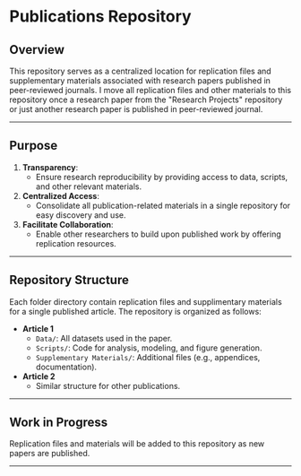 # **Publications Repository**

## **Overview**  
This repository serves as a centralized location for replication files and supplementary materials associated with research papers published in peer-reviewed journals. I move all replication files and other materials to this repository once a research paper from the "Research Projects" repository or just another research paper is published in peer-reviewed journal.

---

## **Purpose**  
1. **Transparency**:  
   - Ensure research reproducibility by providing access to data, scripts, and other relevant materials.  
2. **Centralized Access**:  
   - Consolidate all publication-related materials in a single repository for easy discovery and use.  
3. **Facilitate Collaboration**:  
   - Enable other researchers to build upon published work by offering replication resources.

---

## **Repository Structure**  
Each folder directory contain replication files and supplimentary materials for a single published article. The repository is organized as follows:
- **Article 1**  
  - `Data/`: All datasets used in the paper.  
  - `Scripts/`: Code for analysis, modeling, and figure generation.  
  - `Supplementary Materials/`: Additional files (e.g., appendices, documentation).  
- **Article 2**  
  - Similar structure for other publications.

---

## **Work in Progress**  
Replication files and materials will be added to this repository as new papers are published.  

---
